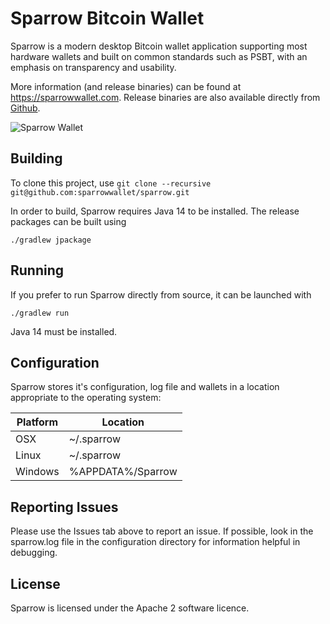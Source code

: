 # Sparrow Bitcoin Wallet

Sparrow is a modern desktop Bitcoin wallet application supporting most hardware wallets and built on common standards such as PSBT, with an emphasis on transparency and usability.

More information (and release binaries) can be found at https://sparrowwallet.com. Release binaries are also available directly from [Github](https://github.com/sparrowwallet/sparrow/releases).

![Sparrow Wallet](https://sparrowwallet.com/assets/images/control-your-sends.png)

## Building

To clone this project, use `git clone --recursive git@github.com:sparrowwallet/sparrow.git`

In order to build, Sparrow requires Java 14 to be installed. The release packages can be built using

`./gradlew jpackage`

## Running

If you prefer to run Sparrow directly from source, it can be launched with

`./gradlew run`

Java 14 must be installed.

## Configuration

Sparrow stores it's configuration, log file and wallets in a location appropriate to the operating system:

Platform | Location
-------- | --------
OSX      | ~/.sparrow
Linux    | ~/.sparrow
Windows  | %APPDATA%/Sparrow

## Reporting Issues

Please use the Issues tab above to report an issue. If possible, look in the sparrow.log file in the configuration directory for information helpful in debugging. 

## License

Sparrow is licensed under the Apache 2 software licence.